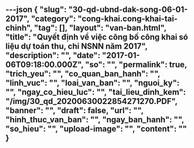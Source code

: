 ---json
{
    "slug": "30-qd-ubnd-dak-song-06-01-2017",
    "category": "cong-khai.cong-khai-tai-chinh",
    "tag": [],
    "layout": "van-ban.html",
    "title": "Quyết định về việc công bố công khai só liệu dự toán thu, chi NSNN năm 2017",
    "description": "",
    "date": "2017-01-06T09:18:00.000Z",
    "so": "",
    "permalink": true,
    "trich_yeu": "",
    "co_quan_ban_hanh": "",
    "linh_vuc": "",
    "loai_van_ban": "",
    "nguoi_ky": "",
    "ngay_co_hieu_luc": "",
    "tai_lieu_dinh_kem": "/img/30_qd_20200630022854271270.PDF",
    "banner": "",
    "draft": false,
    "url": "",
    "hinh_thuc_van_ban": "",
    "ngay_ban_hanh": "",
    "so_hieu": "",
    "upload-image": "",
    "__content__": ""
}
---
